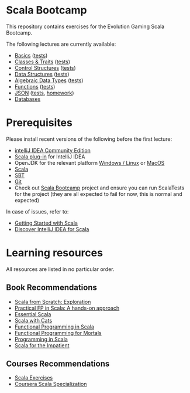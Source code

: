 # Scala Bootcamp

This repository contains exercises for the Evolution Gaming Scala Bootcamp. 

The following lectures are currently available:

- [Basics](src/main/scala/com/evolutiongaming/bootcamp/basics/Basics.scala) ([tests](src/test/scala/com/evolutiongaming/bootcamp/basics/BasicsSpec.scala))
- [Classes & Traits](src/main/scala/com/evolutiongaming/bootcamp/basics/ClassesAndTraits.scala) ([tests](src/test/scala/com/evolutiongaming/bootcamp/basics/ClassesAndTraitsSpec.scala))
- [Control Structures](src/main/scala/com/evolutiongaming/bootcamp/basics/ControlStructures.scala) ([tests](src/test/scala/com/evolutiongaming/bootcamp/basics/ControlStructuresSpec.scala))
- [Data Structures](src/main/scala/com/evolutiongaming/bootcamp/basics/DataStructures.scala) ([tests](src/test/scala/com/evolutiongaming/bootcamp/basics/DataStructuresSpec.scala))
- [Algebraic Data Types](src/main/scala/com/evolutiongaming/bootcamp/adt/AlgebraicDataTypes.scala) ([tests](src/test/scala/com/evolutiongaming/bootcamp/adt/AlgebraicDataTypesSpec.scala))
- [Functions](src/main/scala/com/evolutiongaming/bootcamp/functions/Functions.scala) ([tests](src/test/scala/com/evolutiongaming/bootcamp/functions/FunctionsSpec.scala))
- [JSON](src/main/scala/com/evolutiongaming/bootcamp/json/CirceExercises.scala) ([tests](src/test/scala/com/evolutiongaming/bootcamp/json/CirceExercisesSpec.scala), [homework](src/test/scala/com/evolutiongaming/bootcamp/json/HomeworkSpec.scala))
- [Databases](src/main/scala/com/evolutiongaming/bootcamp/db/DoobieExercises.scala)

# Prerequisites

Please install recent versions of the following before the first lecture:
- [intelliJ IDEA Community Edition](https://www.jetbrains.com/idea/download/)
- [Scala plug-in](https://www.jetbrains.com/help/idea/discover-intellij-idea-for-scala.html) for IntelliJ IDEA
- OpenJDK for the relevant platform [Windows / Linux](https://jdk.java.net/14/) or [MacOS](https://formulae.brew.sh/cask/java)
- [Scala](https://www.scala-lang.org/download/)
- [SBT](https://www.scala-sbt.org/download.html)
- [Git](https://git-scm.com/downloads)
- Check out [Scala Bootcamp](https://github.com/evolution-gaming/scala-bootcamp) project and ensure you can run ScalaTests for the project (they are all expected to fail for now, this is normal and expected)

In case of issues, refer to:
- [Getting Started with Scala](https://docs.scala-lang.org/getting-started/index.html)
- [Discover IntelliJ IDEA for Scala](https://www.jetbrains.com/help/idea/discover-intellij-idea-for-scala.html)

# Learning resources

All resources are listed in no particular order.

## Book Recommendations

- [Scala from Scratch: Exploration](https://leanpub.com/scala-from-scratch-exploration)
- [Practical FP in Scala: A hands-on approach](https://leanpub.com/pfp-scala)
- [Essential Scala](https://underscore.io/books/essential-scala/)
- [Scala with Cats](https://underscore.io/books/scala-with-cats/)
- [Functional Programming in Scala](https://www.manning.com/books/functional-programming-in-scala)
- [Functional Programming for Mortals](https://leanpub.com/fpmortals-cats)
- [Programming in Scala](https://booksites.artima.com/programming_in_scala_3ed)
- [Scala for the Impatient](https://horstmann.com/scala/)

## Courses Recommendations

- [Scala Exercises](https://www.scala-exercises.org/) 
- [Coursera Scala Specialization](https://www.coursera.org/specializations/scala)
